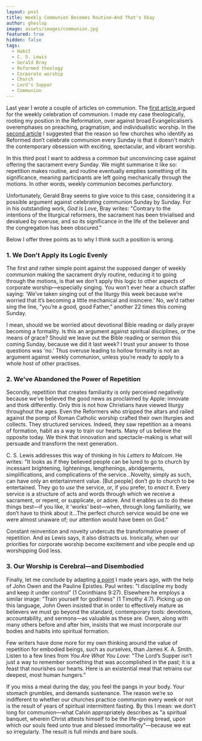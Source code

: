 ```yaml
---
layout: post
title: Weekly Communion Becomes Routine—And That's Okay
author: gheslop
image: assets/images/communion.jpg
featured: true
hidden: false
tags:
  - Habit
  - C. S. Lewis
  - Gerald Bray
  - Reformed theology
  - Corporate worship
  - Church
  - Lord's Supper
  - Communion
---
```

Last year I wrote a couple of articles on communion. The [first article ](https://rekindle.co.za/content/2021-11-16-communion "The Case for Weekly Communion")argued for the weekly celebration of communion. I made my case theologically, rooting my position in the Reformation, over against broad Evangelicalism’s overemphases on preaching, pragmatism, and individualistic worship. In the [second article](https://rekindle.co.za/content/2021-12-15-communion-spectacle "Is Weekly Communion too Boring?") I suggested that the reason so few churches who identify as Reformed don’t celebrate communion every Sunday is that it doesn't match the contemporary obsession with exciting, spectacular, and vibrant worship.

In this third post I want to address a common but unconvincing case against offering the sacrament every Sunday. We might summarise it like so: repetition makes routine, and routine eventually empties something of its significance, meaning participants are left going mechanically through the motions. In other words, weekly communion becomes perfunctory.

Unfortunately, Gerald Bray seems to give voice to this case, considering it a possible argument against celebrating communion Sunday by Sunday. For in his outstanding work, _God Is Love_, Bray writes: "Contrary to the intentions of the liturgical reformers, the sacrament has been trivialised and devalued by overuse, and so its significance in the life of the believer and the congregation has been obscured."

Below I offer three points as to why I think such a position is wrong.

### 1. We Don't Apply its Logic Evenly

The first and rather simple point against the supposed danger of weekly communion making the sacrament dryly routine, reducing it to going through the motions, is that we don’t apply this logic to other aspects of corporate worship—especially singing. You won’t ever hear a church staffer saying: 'We’ve taken singing out of the liturgy this week because we’re worried that it’s becoming a little mechanical and insincere.' No, we'd rather sing the line, "you’re a good, good Father," another 22 times this coming Sunday.

I mean, should we be worried about devotional Bible reading or daily prayer becoming a formality. Is this an argument against spiritual disciplines, or the means of grace? Should we leave out the Bible reading or sermon this coming Sunday, because we did it last week? I trust your answer to those questions was 'no.' Thus overuse leading to hollow formality is not an argument against weekly communion, unless you’re ready to apply to a whole host of other practises.

### 2. We've Abandoned the Power of Repetition

Secondly, repetition that creates familiarity is only perceived negatively because we’ve believed the good news as proclaimed by Apple: innovate and think differently. Only this is not how Christians have viewed liturgy throughout the ages. Even the Reformers who stripped the altars and railed against the pomp of Roman Catholic worship crafted their own liturgies and collects. They structured services. Indeed, they saw repetition as a means of formation, habit as a way to train our hearts. Many of us believe the opposite today. We think that innovation and spectacle-making is what will persuade and transform the next generation.

C. S. Lewis addresses this way of thinking in his _Letters to Malcom_. He writes: "It looks as if they believed people can be lured to go to church by incessant brightening, lightenings, lengthenings, abridgements, simplifications, and complications of the service…Novelty, simply as such, can have only an entertainment value. \[But people\] don’t go to church to be entertained. They go to _use_ the service, or, if you prefer, to _enact_ it. Every service is a structure of acts and words through which we receive a sacrament, or repent, or supplicate, or adore. And it enables us to do these things best—if you like, it 'works' best—when, through long familiarity, we don’t have to think about it…The perfect church service would be one we were almost unaware of; our attention would have been on God."

Constant reinvention and novelty undercuts the transformative power of repetition. And as Lewis says, it also distracts us. Ironically, when our priorities for corporate worship become excitement and vibe people end up worshipping God less.

### 3. Our Worship is Cerebral—and Disembodied

Finally, let me conclude by adapting [a point](https://rekindle.co.za/content/john-owen-and-asceticism/ "John Owen on Asceticism and Habit") I made years ago, with the help of John Owen and the Pauline Epistles. Paul writes: "I discipline my body and keep it under control" (1 Corinthians 9:27). Elsewhere he employs a similar image: "Train yourself for godliness" (1 Timothy 4:7). Picking up on this language, John Owen insisted that in order to effectively mature as believers we must go beyond the standard, contemporary tools: devotions, accountability, and sermons—as valuable as these are. Owen, along with many others before and after him, insists that we must incorporate our bodies and habits into spiritual formation.

Few writers have done more for my own thinking around the value of repetition for embodied beings, such as ourselves, than James K. A. Smith. Listen to a few lines from _You Are What You Love:_ "The Lord’s Supper isn’t just a way to remember something that was accomplished in the past; it is a feast that nourishes our hearts. Here is an existential meal that retrains our deepest, most human hungers."

If you miss a meal during the day, you feel the pangs in your body. Your stomach grumbles, and demands sustenance. The reason we’re so indifferent to whether our churches practice communion every week or not is the result of years of spiritual intermittent fasting. By this I mean: we don’t long for communion—what Calvin appropriately describes as "a spiritual banquet, wherein Christ attests himself to be the life-giving bread, upon which our souls feed unto true and blessed immortality"—because we eat so irregularly. The result is full minds and bare souls.